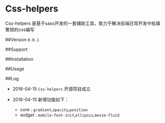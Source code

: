# Css-helpers

Css-helpers 是基于sass开发的一套辅助工具，致力于解决前端日常开发中枯燥繁琐的css编写

##Version
`0.0.1`

##Support

##Installation

##Usage

##Log

* 2016-04-15 `Css-helpers` 开源项目成立

* 2016-04-15 新增功能如下：
	* core   : `gradient`,`opacity`,`position`
	* widget : `mobile-font-init`,`ellipsis`,`movie-fluid`